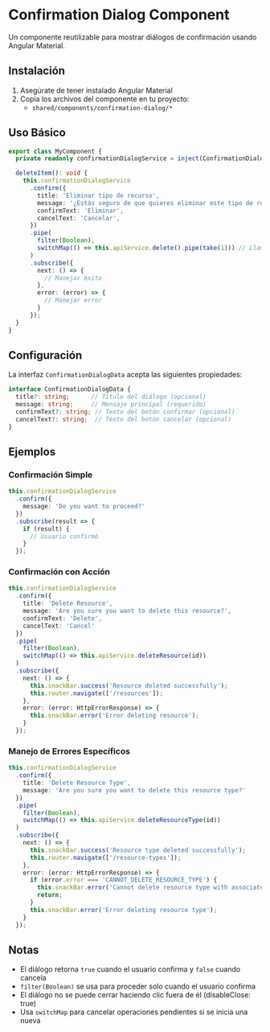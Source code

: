 # Confirmation Dialog Component

Un componente reutilizable para mostrar diálogos de confirmación usando Angular Material.

## Instalación

1. Asegúrate de tener instalado Angular Material
2. Copia los archivos del componente en tu proyecto:
   - `shared/components/confirmation-dialog/*`

## Uso Básico

```typescript
export class MyComponent {
  private readonly confirmationDialogService = inject(ConfirmationDialogService);

  deleteItem(): void {
    this.confirmationDialogService
      .confirm({
        title: 'Eliminar tipo de recurso',
        message: '¿Estás seguro de que quieres eliminar este tipo de recurso?',
        confirmText: 'Eliminar',
        cancelText: 'Cancelar',
      })
      .pipe(
        filter(Boolean),
        switchMap(() => this.apiService.delete().pipe(take(1))) // Llama a la API para eliminar
      )
      .subscribe({
        next: () => {
          // Manejar éxito
        },
        error: (error) => {
          // Manejar error
        }
      });
  }
}
```

## Configuración

La interfaz `ConfirmationDialogData` acepta las siguientes propiedades:

```typescript
interface ConfirmationDialogData {
  title?: string;      // Título del diálogo (opcional)
  message: string;     // Mensaje principal (requerido)
  confirmText?: string; // Texto del botón confirmar (opcional)
  cancelText?: string;  // Texto del botón cancelar (opcional)
}
```

## Ejemplos

### Confirmación Simple

```typescript
this.confirmationDialogService
  .confirm({
    message: 'Do you want to proceed?'
  })
  .subscribe(result => {
    if (result) {
      // Usuario confirmó
    }
  });
```

### Confirmación con Acción

```typescript
this.confirmationDialogService
  .confirm({
    title: 'Delete Resource',
    message: 'Are you sure you want to delete this resource?',
    confirmText: 'Delete',
    cancelText: 'Cancel'
  })
  .pipe(
    filter(Boolean),
    switchMap(() => this.apiService.deleteResource(id))
  )
  .subscribe({
    next: () => {
      this.snackBar.success('Resource deleted successfully');
      this.router.navigate(['/resources']);
    },
    error: (error: HttpErrorResponse) => {
      this.snackBar.error('Error deleting resource');
    }
  });
```

### Manejo de Errores Específicos

```typescript
this.confirmationDialogService
  .confirm({
    title: 'Delete Resource Type',
    message: 'Are you sure you want to delete this resource type?'
  })
  .pipe(
    filter(Boolean),
    switchMap(() => this.apiService.deleteResourceType(id))
  )
  .subscribe({
    next: () => {
      this.snackBar.success('Resource type deleted successfully');
      this.router.navigate(['/resource-types']);
    },
    error: (error: HttpErrorResponse) => {
      if (error.error === 'CANNOT_DELETE_RESOURCE_TYPE') {
        this.snackBar.error('Cannot delete resource type with associated resources');
        return;
      }
      this.snackBar.error('Error deleting resource type');
    }
  });
```

## Notas

- El diálogo retorna `true` cuando el usuario confirma y `false` cuando cancela
- `filter(Boolean)` se usa para proceder solo cuando el usuario confirma
- El diálogo no se puede cerrar haciendo clic fuera de él (disableClose: true)
- Usa `switchMap` para cancelar operaciones pendientes si se inicia una nueva
